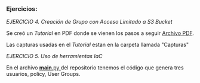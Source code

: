 ### Ejercicios:
 *EJERCICIO 4. Creación de Grupo con Acceso Limitado a S3 Bucket*

 Se creó un *Tutorial* en PDF donde se vienen los pasos a seguir [Archivo PDF](https://github.com/roodrigoroot69/iac-users-read-only-s3/blob/main/tutorial/Creaci%C3%B3n%20de%20Grupo%20con%20Acceso%20Limitado%20a%20S3.pdf).

Las capturas usadas en el *Tutorial* estan en la carpeta llamada "Capturas"

 *EJERCICIO 5. Uso de herramientas IaC*

 En el archivo [__main__.py ](https://github.com/roodrigoroot69/iac-users-read-only-s3/tree/main/tutorial)
 del repositorio tenemos el código que genera tres usuarios, policy, User Groups.
